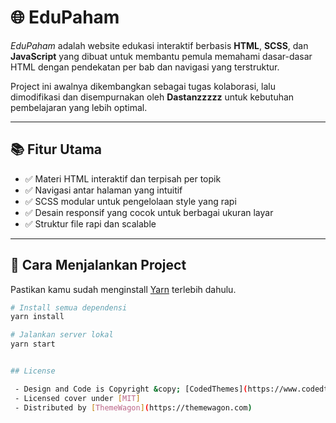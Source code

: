 # 🌐 EduPaham

_EduPaham_ adalah website edukasi interaktif berbasis **HTML**, **SCSS**, dan **JavaScript** yang dibuat untuk membantu pemula memahami dasar-dasar HTML dengan pendekatan per bab dan navigasi yang terstruktur.

Project ini awalnya dikembangkan sebagai tugas kolaborasi, lalu dimodifikasi dan disempurnakan oleh **Dastanzzzzz** untuk kebutuhan pembelajaran yang lebih optimal.

---

## 📚 Fitur Utama

- ✅ Materi HTML interaktif dan terpisah per topik
- ✅ Navigasi antar halaman yang intuitif
- ✅ SCSS modular untuk pengelolaan style yang rapi
- ✅ Desain responsif yang cocok untuk berbagai ukuran layar
- ✅ Struktur file rapi dan scalable

---

## 🚀 Cara Menjalankan Project

Pastikan kamu sudah menginstall [Yarn](https://classic.yarnpkg.com/en/docs/install) terlebih dahulu.

```bash
# Install semua dependensi
yarn install

# Jalankan server lokal
yarn start


## License

 - Design and Code is Copyright &copy; [CodedThemes](https://www.codedthemes.com)
 - Licensed cover under [MIT]
 - Distributed by [ThemeWagon](https://themewagon.com)

